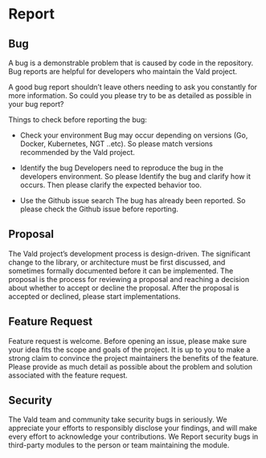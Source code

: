 # Report
## Bug

A bug is a demonstrable problem that is caused by code in the repository. Bug reports are helpful for developers who maintain the Vald project.

A good bug report shouldn’t leave others needing to ask you constantly for more information. So could you please try to be as detailed as possible in your bug report?

Things to check before reporting the bug:
- Check your environment
Bug may occur depending on versions (Go, Docker, Kubernetes, NGT ..etc).
So please match versions recommended by the Vald project. 

- Identify the bug
Developers need to reproduce the bug in the developers environment.
So please Identify the bug and clarify how it occurs.
Then please clarify the expected behavior too.

- Use the Github issue search
The bug has already been reported.
So please check the Github issue before reporting.

## Proposal

The Vald project’s development process is design-driven. 
The significant change to the library, or architecture must be first discussed, and sometimes formally documented before it can be implemented.
The proposal is the process for reviewing a proposal and reaching a decision about whether to accept or decline the proposal.
After the proposal is accepted or declined, please start implementations.

## Feature Request

Feature request is welcome.
Before opening an issue, please make sure your idea fits the scope and goals of the project.
It is up to you to make a strong claim to convince the project maintainers the benefits of the feature.
Please provide as much detail as possible about the problem and solution associated with the feature request.

## Security
The Vald team and community take security bugs in seriously.
We appreciate your efforts to responsibly disclose your findings, and will make every effort to acknowledge your contributions.
We Report security bugs in third-party modules to the person or team maintaining the module.